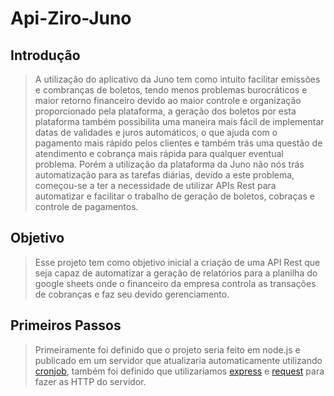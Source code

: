 # Api-Ziro-Juno

## Introdução
>A utilização do aplicativo da Juno tem como intuito facilitar emissões e combranças de boletos, tendo menos problemas burocráticos e maior retorno financeiro devido ao maior controle e organização proporcionado pela plataforma, a geração dos boletos por esta plataforma também possibilita uma maneira mais fácil de implementar datas de validades e juros automáticos, o que ajuda com o pagamento mais rápido pelos clientes e também trás uma questão de atendimento e cobrança mais rápida para qualquer eventual problema. Porém a utilização da plataforma da Juno não nós trás automatização para as tarefas diárias, devido a este problema, começou-se a ter a necessidade de utilizar APIs Rest para automatizar e facilitar o trabalho de geração de boletos, cobraças e controle de pagamentos.

## Objetivo
>Esse projeto tem como objetivo inicial a criação de uma API Rest que seja capaz de automatizar a geração de relatórios para a planilha do google sheets onde o financeiro da empresa controla as transações de cobranças e faz seu devido gerenciamento.

## Primeiros Passos
> Primeiramente foi definido que o projeto seria feito em node.js e publicado em um servidor que atualizaria automaticamente utilizando [cronjob](https://www.npmjs.com/package/cron), também foi definido que utilizariamos [express](https://expressjs.com/en/5x/api.html) e [request](https://www.npmjs.com/package/request) para fazer as HTTP do servidor.